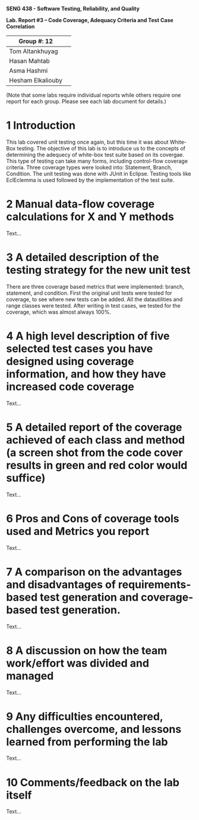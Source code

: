 **SENG 438 - Software Testing, Reliability, and Quality**

**Lab. Report #3 – Code Coverage, Adequacy Criteria and Test Case Correlation**

| Group \#:  12    |     |
| -----------------| --- |
| Tom Altankhuyag  |     |
| Hasan Mahtab     |     |
| Asma Hashmi      |     |
| Hesham Elkaliouby|     |

(Note that some labs require individual reports while others require one report
for each group. Please see each lab document for details.)

# 1 Introduction


This lab covered unit testing once again, but this time it was about White-Box testing. The objective of this lab is to introduce us to the concepts of determining the adequecy of white-box test suite based on its covergae. This type of testing can take many forms, including control-flow coverage criteria. Three coverage types were looked into: Statement, Branch, Condition. The unit testing was done with JUnit in Eclipse. Testing tools like EclEclemma is used followed by the implementation of the test suite. 

# 2 Manual data-flow coverage calculations for X and Y methods

Text…

# 3 A detailed description of the testing strategy for the new unit test

There are three coverage based metrics that were implemented: branch, statement, and condition. First the original unit tests were tested for coverage, to see where new tests can be added. All the datautilities and range classes were tested. After writing in test cases, we tested for the coverage, which was almost always 100%. 

# 4 A high level description of five selected test cases you have designed using coverage information, and how they have increased code coverage

Text…

# 5 A detailed report of the coverage achieved of each class and method (a screen shot from the code cover results in green and red color would suffice)

Text…

# 6 Pros and Cons of coverage tools used and Metrics you report

Text…

# 7 A comparison on the advantages and disadvantages of requirements-based test generation and coverage-based test generation.

Text…

# 8 A discussion on how the team work/effort was divided and managed

Text…

# 9 Any difficulties encountered, challenges overcome, and lessons learned from performing the lab

Text…

# 10 Comments/feedback on the lab itself

Text…
